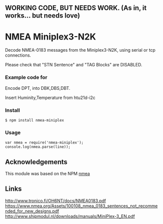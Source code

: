 ## WORKING CODE, BUT NEEDS WORK. (As in, it works... but needs love)

# NMEA Miniplex3-N2K

Decode NMEA-0183 messages from the Miniplex3-N2K, using serial or tcp connections.

Please check that "STN Sentence" and "TAG Blocks" are DISABLED.

### Example code for

Encode DPT, into DBK,DBS,DBT.

Insert Huminity,Temperature from htu21d-i2c

### Install

```
$ npm install nmea-miniplex
```

### Usage
```
var nmea = require('nmea-miniplex');
console.log(nmea.parse(line));
```

## Acknowledgements
This module was based on the NPM [nmea](https://www.npmjs.com/package/nmea)

## Links
http://www.tronico.fi/OH6NT/docs/NMEA0183.pdf
https://www.nmea.org/Assets/100108_nmea_0183_sentences_not_recommended_for_new_designs.pdf
http://www.shipmodul.nl/downloads/manuals/MiniPlex-3_EN.pdf
